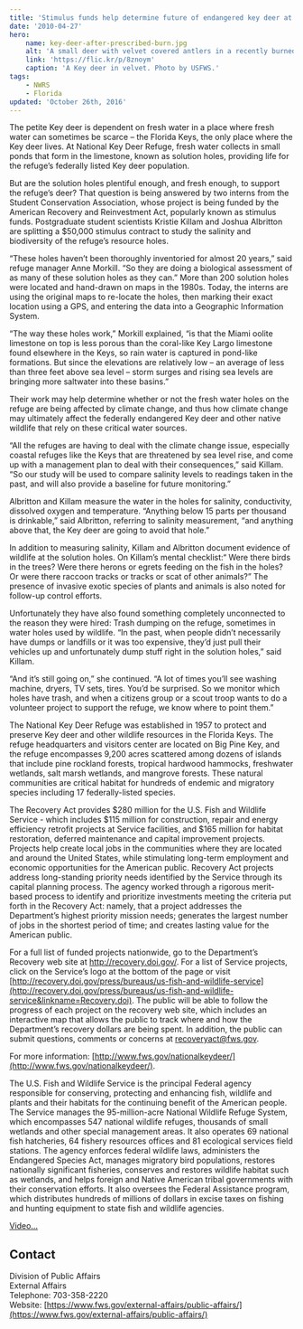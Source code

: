 ```yaml
---
title: 'Stimulus funds help determine future of endangered key deer at Florida Keys Refuge'
date: '2010-04-27'
hero:
    name: key-deer-after-prescribed-burn.jpg
    alt: 'A small deer with velvet covered antlers in a recently burned forest.'
    link: 'https://flic.kr/p/8znoym'
    caption: 'A Key deer in velvet. Photo by USFWS.'
tags:
    - NWRS
    - Florida
updated: 'October 26th, 2016'
---
```


The petite Key deer is dependent on fresh water in a place where fresh water can sometimes be scarce – the Florida Keys, the only place where the Key deer lives. At National Key Deer Refuge, fresh water collects in small ponds that form in the limestone, known as solution holes, providing life for the refuge’s federally listed Key deer population.

But are the solution holes plentiful enough, and fresh enough, to support the refuge’s deer? That question is being answered by two interns from the Student Conservation Association, whose project is being funded by the American Recovery and Reinvestment Act, popularly known as stimulus funds. Postgraduate student scientists Kristie Killam and Joshua Albritton are splitting a $50,000 stimulus contract to study the salinity and biodiversity of the refuge’s resource holes.

“These holes haven’t been thoroughly inventoried for almost 20 years,” said refuge manager Anne Morkill. “So they are doing a biological assessment of as many of these solution holes as they can.” More than 200 solution holes were located and hand-drawn on maps in the 1980s. Today, the interns are using the original maps to re-locate the holes, then marking their exact location using a GPS, and entering the data into a Geographic Information System.

“The way these holes work,” Morkill explained, “is that the Miami oolite limestone on top is less porous than the coral-like Key Largo limestone found elsewhere in the Keys, so rain water is captured in pond-like formations. But since the elevations are relatively low – an average of less than three feet above sea level – storm surges and rising sea levels are bringing more saltwater into these basins.”

Their work may help determine whether or not the fresh water holes on the refuge are being affected by climate change, and thus how climate change may ultimately affect the federally endangered Key deer and other native wildlife that rely on these critical water sources.

“All the refuges are having to deal with the climate change issue, especially coastal refuges like the Keys that are threatened by sea level rise, and come up with a management plan to deal with their consequences,” said Killam. “So our study will be used to compare salinity levels to readings taken in the past, and will also provide a baseline for future monitoring.”

Albritton and Killam measure the water in the holes for salinity, conductivity, dissolved oxygen and temperature. “Anything below 15 parts per thousand is drinkable,” said Albritton, referring to salinity measurement, “and anything above that, the Key deer are going to avoid that hole.”

In addition to measuring salinity, Killam and Albritton document evidence of wildlife at the solution holes. On Killam’s mental checklist:“ Were there birds in the trees? Were there herons or egrets feeding on the fish in the holes? Or were there raccoon tracks or tracks or scat of other animals?” The presence of invasive exotic species of plants and animals is also noted for follow-up control efforts.

Unfortunately they have also found something completely unconnected to the reason they were hired: Trash dumping on the refuge, sometimes in water holes used by wildlife. “In the past, when people didn’t necessarily have dumps or landfills or it was too expensive, they’d just pull their vehicles up and unfortunately dump stuff right in the solution holes,” said Killam.

“And it’s still going on,” she continued. “A lot of times you’ll see washing machine, dryers, TV sets, tires. You’d be surprised. So we monitor which holes have trash, and when a citizens group or a scout troop wants to do a volunteer project to support the refuge, we know where to point them.”

The National Key Deer Refuge was established in 1957 to protect and preserve Key deer and other wildlife resources in the Florida Keys. The refuge headquarters and visitors center are located on Big Pine Key, and the refuge encompasses 9,200 acres scattered among dozens of islands that include pine rockland forests, tropical hardwood hammocks, freshwater wetlands, salt marsh wetlands, and mangrove forests. These natural communities are critical habitat for hundreds of endemic and migratory species including 17 federally-listed species.

The Recovery Act provides $280 million for the U.S. Fish and Wildlife Service - which includes $115 million for construction, repair and energy efficiency retrofit projects at Service facilities, and $165 million for habitat restoration, deferred maintenance and capital improvement projects. Projects help create local jobs in the communities where they are located and around the United States, while stimulating long-term employment and economic opportunities for the American public. Recovery Act projects address long-standing priority needs identified by the Service through its capital planning process. The agency worked through a rigorous merit-based process to identify and prioritize investments meeting the criteria put forth in the Recovery Act: namely, that a project addresses the Department’s highest priority mission needs; generates the largest number of jobs in the shortest period of time; and creates lasting value for the American public.

For a full list of funded projects nationwide, go to the Department’s Recovery web site at http://recovery.doi.gov/. For a list of Service projects, click on the Service’s logo at the bottom of the page or visit [http://recovery.doi.gov/press/bureaus/us-fish-and-wildlife-service](http://recovery.doi.gov/press/bureaus/us-fish-and-wildlife-service&linkname=Recovery.doi). The public will be able to follow the progress of each project on the recovery web site, which includes an interactive map that allows the public to track where and how the Department’s recovery dollars are being spent. In addition, the public can submit questions, comments or concerns at recoveryact@fws.gov.

For more information: [http://www.fws.gov/nationalkeydeer/](http://www.fws.gov/nationalkeydeer/).

The U.S. Fish and Wildlife Service is the principal Federal agency responsible for conserving, protecting and enhancing fish, wildlife and plants and their habitats for the continuing benefit of the American people. The Service manages the 95-million-acre National Wildlife Refuge System, which encompasses 547 national wildlife refuges, thousands of small wetlands and other special management areas. It also operates 69 national fish hatcheries, 64 fishery resources offices and 81 ecological services field stations. The agency enforces federal wildlife laws, administers the Endangered Species Act, manages migratory bird populations, restores nationally significant fisheries, conserves and restores wildlife habitat such as wetlands, and helps foreign and Native American tribal governments with their conservation efforts. It also oversees the Federal Assistance program, which distributes hundreds of millions of dollars in excise taxes on fishing and hunting equipment to state fish and wildlife agencies.

[Video...](http://recovery.doi.gov/press/bureaus/us-fish-and-wildlife-service/national-key-deer-refuge&linkname=Recovery.doi.gov)

## Contact

Division of Public Affairs  
External Affairs  
Telephone: 703-358-2220  
Website: [https://www.fws.gov/external-affairs/public-affairs/](https://www.fws.gov/external-affairs/public-affairs/)
